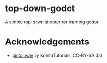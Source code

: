# top-down-godot
A simple top-down shooter for learning godot



# Acknowledgements

* [pistol.wav](https://opengameart.org/content/gun-sound-effects) by KonitaTutorials, CC-BY-SA 3.0

